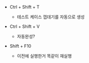 
- Ctrl + Shift + T
	- 테스트 케이스 껍데기를 자동으로 생성

- Ctrl + Shift + V
	- 자동완성?

- Shift + F10
	- 이전에 실행한거 똑같이 재실행